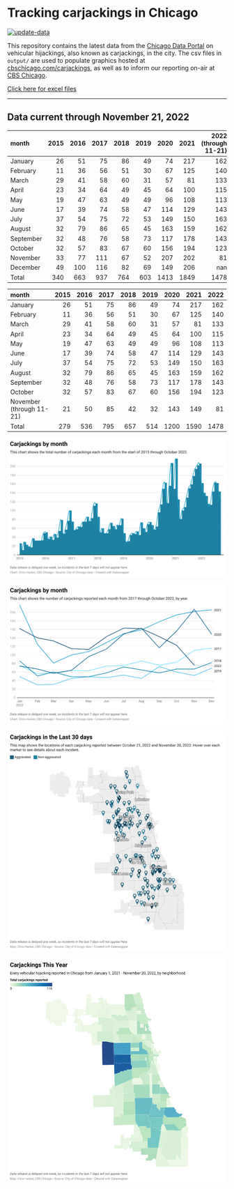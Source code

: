 # Tracking carjackings in Chicago

[![update-data](https://github.com/hackerlikecomputer/chicago-carjacking-tracker/actions/workflows/update-data.yml/badge.svg)](https://github.com/hackerlikecomputer/chicago-carjacking-tracker/actions/workflows/update-data.yml)

This repository contains the latest data from the [Chicago Data Portal](https://data.cityofchicago.org) on vehicular hijackings, also known as carjackings, in the city. 
The csv files in `output/` are used to populate graphics hosted at [cbschicago.com/carjackings](https://cbschicago.com/carjackings), as well as to inform our reporting on-air at [CBS Chicago](https://cbschicago.com).

[Click here for excel files](output/excel/)

---

## Data current through November 21, 2022

| month     |   2015 |   2016 |   2017 |   2018 |   2019 |   2020 |   2021 |   2022 (through 11-21) |
|:----------|-------:|-------:|-------:|-------:|-------:|-------:|-------:|-----------------------:|
| January   |     26 |     51 |     75 |     86 |     49 |     74 |    217 |                    162 |
| February  |     11 |     36 |     56 |     51 |     30 |     67 |    125 |                    140 |
| March     |     29 |     41 |     58 |     60 |     31 |     57 |     81 |                    133 |
| April     |     23 |     34 |     64 |     49 |     45 |     64 |    100 |                    115 |
| May       |     19 |     47 |     63 |     49 |     49 |     96 |    108 |                    113 |
| June      |     17 |     39 |     74 |     58 |     47 |    114 |    129 |                    143 |
| July      |     37 |     54 |     75 |     72 |     53 |    149 |    150 |                    163 |
| August    |     32 |     79 |     86 |     65 |     45 |    163 |    159 |                    162 |
| September |     32 |     48 |     76 |     58 |     73 |    117 |    178 |                    143 |
| October   |     32 |     57 |     83 |     67 |     60 |    156 |    194 |                    123 |
| November  |     33 |     77 |    111 |     67 |     52 |    207 |    202 |                     81 |
| December  |     49 |    100 |    116 |     82 |     69 |    149 |    206 |                    nan |
| Total     |    340 |    663 |    937 |    764 |    603 |   1413 |   1849 |                   1478 |

| month                    |   2015 |   2016 |   2017 |   2018 |   2019 |   2020 |   2021 |   2022 |
|:-------------------------|-------:|-------:|-------:|-------:|-------:|-------:|-------:|-------:|
| January                  |     26 |     51 |     75 |     86 |     49 |     74 |    217 |    162 |
| February                 |     11 |     36 |     56 |     51 |     30 |     67 |    125 |    140 |
| March                    |     29 |     41 |     58 |     60 |     31 |     57 |     81 |    133 |
| April                    |     23 |     34 |     64 |     49 |     45 |     64 |    100 |    115 |
| May                      |     19 |     47 |     63 |     49 |     49 |     96 |    108 |    113 |
| June                     |     17 |     39 |     74 |     58 |     47 |    114 |    129 |    143 |
| July                     |     37 |     54 |     75 |     72 |     53 |    149 |    150 |    163 |
| August                   |     32 |     79 |     86 |     65 |     45 |    163 |    159 |    162 |
| September                |     32 |     48 |     76 |     58 |     73 |    117 |    178 |    143 |
| October                  |     32 |     57 |     83 |     67 |     60 |    156 |    194 |    123 |
| November (through 11-21) |     21 |     50 |     85 |     42 |     32 |    143 |    149 |     81 |
| Total                    |    279 |    536 |    795 |    657 |    514 |   1200 |   1590 |   1478 |

[![output/img/dw/carjacking-by-month-historical.png](output/img/dw/carjacking-by-month-historical.png)](https://datawrapper.dwcdn.net/Y7rwP/)

[![output/img/dw/carjacking-by-month-yoy.png](output/img/dw/carjacking-by-month-yoy.png)](https://datawrapper.dwcdn.net/8Ljaw/)

[![output/img/dw/carjacking-last-30-days.png](output/img/dw/carjacking-last-30-days.png)](https://datawrapper.dwcdn.net/EK2p4/)

[![output/img/dw/carjacking-by-neighborhood.png](output/img/dw/carjacking-by-neighborhood.png)](https://datawrapper.dwcdn.net/EurKU/)

